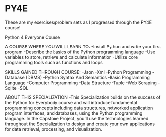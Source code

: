 # PY4E
These are my exercises/problem sets as I progressed through the PY4E course!

Python 4 Everyone Course <Taught by Charles Severance>

A COURSE WHERE YOU WILL LEARN TO:
-Install Python and write your first program
-Describe the basics of the Python programming language
-Use variables to store, retrieve and calculate information
-Utilize core programming tools such as functions and loops

SKILLS GAINED THROUGH COURSE:
-Json
-Xml
-Python Programming
-Database (DBMS)
-Python Syntax And Semantics
-Basic Programming Language
-Computer Programming
-Data Structure
-Tuple
-Web Scraping
-Sqlite
-SQL

ABOUT THIS SPECIALIZATION
-This Specialization builds on the success of the Python for Everybody course and will introduce fundamental programming concepts including data structures, 
  networked application program interfaces, and databases, using the Python programming language. In the Capstone Project, you’ll use the technologies 
  learned throughout the Specialization to design and create your own  applications for data retrieval, processing, and visualization.
